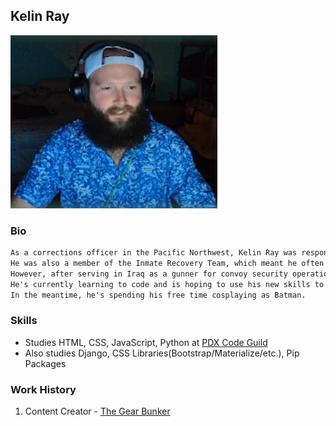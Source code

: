 ## Kelin Ray

![I'm Batman](FB.png "Batman")

### Bio

```markdown
As a corrections officer in the Pacific Northwest, Kelin Ray was responsible for tracking down fugitives and keeping the peace. 
He was also a member of the Inmate Recovery Team, which meant he often had to deal with disruptive or violent inmates. 
However, after serving in Iraq as a gunner for convoy security operations, Kelin decided to leave his corrections officer job and pursue a new career in coding. 
He's currently learning to code and is hoping to use his new skills to build websites or apps that can make a difference in people's lives. 
In the meantime, he's spending his free time cosplaying as Batman.
```
### Skills

- Studies HTML, CSS, JavaScript, Python at [PDX Code Guild](https://pdxcodeguild.com/)
- Also studies Django, CSS Libraries(Bootstrap/Materialize/etc.), Pip Packages

### Work History

1. Content Creator - [The Gear Bunker](https://www.thegearbunker.com/author/kelin-ray/)